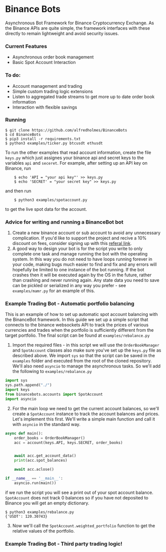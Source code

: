 # Binance Bots
Asynchronous Bot Framework for Binance Cryptocurrency Exchange. As the Binance APIs are quite simple, the framework interfaces with these directly to remain lightweight and avoid security issues.


### Current Features
- Asynchronous order book management
- Basic Spot Account Interaction


### To do:
- Account management and trading
- Simple custom trading logic extensions
- Listen to aggregated trade streams to get more up to date order book information
- Interaction with flexible savings 

### Running
	$ git clone https://github.com/alfredholmes/BinanceBots
	$ cd BinanceBots
	$ pip3 install -r requirements.txt
	$ python3 examples/ticker.py btcusdt ethusdt

To run the other examples that read account information, create the file `keys.py` which just assignes your binance api and secret keys to the variables `api` and `seceret`. For example, after setting up an API key on Binance, run

		$ echo 'API = "your api key"' >> keys.py
		$ echo 'SECRET' = "your secret key" >> keys.py

and then run

		$ python3 examples/spotaccount.py

to get the live spot data for the account.

### Advice for writing and running a BinanceBot bot

1. Create a new binance account or sub account to avoid any unnecessary complication. If you'd like to support the project and recive a 10% discount on fees, consider signing up with this [referal link](https://www.binance.com/en/register?ref=DJK8PVAG).
2. A good way to design your bot is for the script you write to only complete one task and manage running the bot with the operating system. In this way you do not need to have loops running forever in your code, making bugs much easier to find and fix and any errors will hopefully be limited to one instance of the bot running. If the bot crashes then it will be executed again by the OS in the future, rather than crashing and never running again. Any state data you need to save can be pickled or serialized in any way you prefer - see `examples/mamr.py` for an example of this.


### Example Trading Bot - Automatic portfolio balancing
This is an example of how to set up automatic spot account balancing with the BinanceBot framework. In this guide we set up a simple script that connects to the binance websockets API to track the prices of various currencies and trades when the portfolio is sufficiently different from the target portfolio. The final script can be found at `examples/rebalance.py`

1. Import the required files - in this script we will use the `OrderBookManager` and `SpotAccount` classes also make sure you've set up the `keys.py` file as described above. We import `sys` so that the script can be saved in the `examples` folder and executed from the root of the cloned repository. We'll also need `asyncio` to manage the asynchronous tasks. So we'll add the following to `examples/rebalance.py`

```python
import sys
sys.path.append("./")
import keys
from binancebots.accounts import SpotAccount
import asyncio
```

2. For the main loop we need to get the current account balances, so we'll create a `SpotAccount` instance to track the account balances and prices. Let's implement this first. We'll write a simple main function and call it with `asyncio` in the standard way.

```python
async def main():
	order_books = OrderBookManager()
	acc = account(keys.API, keys.SECRET, order_books)


	await acc.get_account_data()
	print(acc.spot_balances)

	await acc.aclose()

if __name__ == '__main__':
	asyncio.run(main())	
```
if we run the script you will see a print out of your spot account balance. `SpotAccount` does not track 0 balances so if you have not deposited to Binance you will get an empty dictionary.

	$ python3 examples/rebalance.py
	{'USDT': 120.30743}
  
3. Now we'll call the `SpotAccount.weighted_portfolio` function to get the relative values of the portfolio.

### Example Trading Bot - Third party trading logic!

